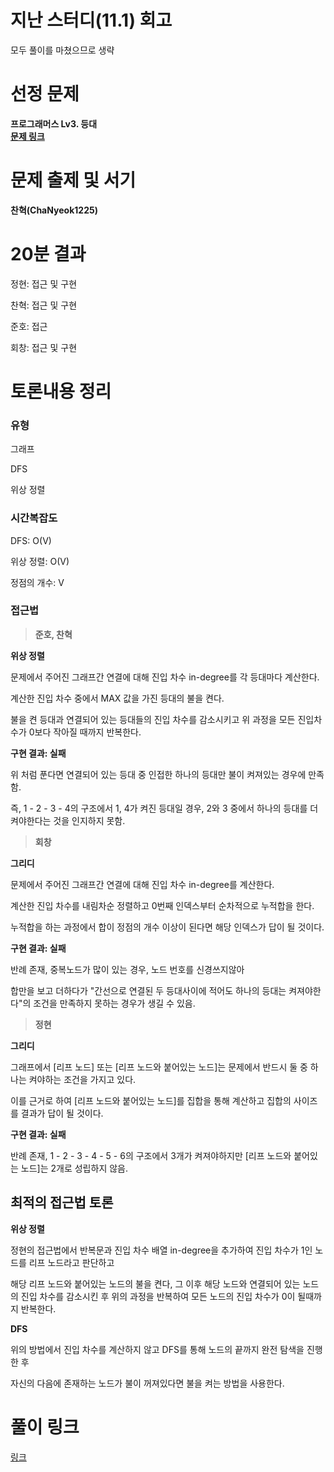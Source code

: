 # 지난 스터디(11.1) 회고

모두 풀이를 마쳤으므로 생략

# 선정 문제

<b> 프로그래머스 Lv3. 등대 </b>
<br>
<b> [문제 링크](https://school.programmers.co.kr/learn/courses/30/lessons/133500) </b>

# 문제 출제 및 서기

<b> 찬혁(ChaNyeok1225) </b>

# 20분 결과

<p> 정현: 접근 및 구현</p>
<p> 찬혁: 접근 및 구현</p>
<p> 준호: 접근 </p>
<p> 회창: 접근 및 구현</p>

# 토론내용 정리

### 유형

<P> 그래프 </P>
<P> DFS </P>
<P> 위상 정렬 </P>

### 시간복잡도

<p> DFS: O(V) </p>
<p> 위상 정렬: O(V) </p>

정점의 개수: V

### 접근법

> <b>준호, 찬혁</b>

<b>위상 정렬</b>

<p>문제에서 주어진 그래프간 연결에 대해 진입 차수 in-degree를 각 등대마다 계산한다.</p>
<p>계산한 진입 차수 중에서 MAX 값을 가진 등대의 불을 켠다.</p>
<p>불을 켠 등대과 연결되어 있는 등대들의 진입 차수를 감소시키고 위 과정을 모든 진입차수가 0보다 작아질 때까지 반복한다.</p>

<b>구현 결과: 실패</b>

<p>위 처럼 푼다면 연결되어 있는 등대 중 인접한 하나의 등대만 불이 켜져있는 경우에 만족함.</p>
<p>즉, 1 - 2 - 3 - 4의 구조에서 1, 4가 켜진 등대일 경우, 2와 3 중에서 하나의 등대를 더 켜야한다는 것을 인지하지 못함.  </p>

> <b>회창</b>

<b>그리디</b>

<p>문제에서 주어진 그래프간 연결에 대해 진입 차수 in-degree를 계산한다.</p>
<p>계산한 진입 차수를 내림차순 정렬하고 0번째 인덱스부터 순차적으로 누적합을 한다.</p>
<p>누적합을 하는 과정에서 합이 정점의 개수 이상이 된다면 해당 인덱스가 답이 될 것이다.</p>

<b>구현 결과: 실패</b>

<p>반례 존재, 중복노드가 많이 있는 경우, 노드 번호를 신경쓰지않아</p>
<p>합만을 보고 더하다가 "간선으로 연결된 두 등대사이에 적어도 하나의 등대는 켜져야한다"의 조건을 만족하지 못하는 경우가 생길 수 있음.</p>

> <b>정현</b>

<b>그리디</b>

<p>그래프에서 [리프 노드] 또는 [리프 노드와 붙어있는 노드]는 문제에서 반드시 둘 중 하나는 켜야하는 조건을 가지고 있다.</p>
<p>이를 근거로 하여 [리프 노드와 붙어있는 노드]를 집합을 통해 계산하고 집합의 사이즈를 결과가 답이 될 것이다.</p>

<b>구현 결과: 실패</b>

<p>반례 존재, 1 - 2 - 3 - 4 - 5 - 6의 구조에서 3개가 켜져야하지만 [리프 노드와 붙어있는 노드]는 2개로 성립하지 않음.</p>

## 최적의 접근법 토론

<b>위상 정렬</b>

<p>정현의 접근법에서 반복문과 진입 차수 배열 in-degree을 추가하여 진입 차수가 1인 노드를 리프 노드라고 판단하고</p>
<p>해당 리프 노드와 붙어있는 노드의 불을 켠다, 그 이후 해당 노드와 연결되어 있는 노드의 진입 차수를 감소시킨 후 위의 과정을 반복하여 모든 노드의 진입 차수가 0이 될때까지 반복한다.</p>

<b>DFS</b>

<p>위의 방법에서 진입 차수를 계산하지 않고 DFS를 통해 노드의 끝까지 완전 탐색을 진행 한 후</p>
<p>자신의 다음에 존재하는 노드가 불이 꺼져있다면 불을 켜는 방법을 사용한다.</p>

# 풀이 링크

<a href="https://github.com/The-Four-Error-Pickers/Algorithm-Study/tree/main/Private%20Solve/프로그래머스/133500.%20%EB%93%B1%EB%8C%80">링크</a>
